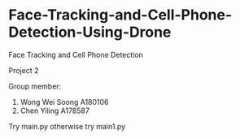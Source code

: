 # Face-Tracking-and-Cell-Phone-Detection-Using-Drone
Face Tracking and Cell Phone Detection

Project 2

Group member:
1. Wong Wei Soong A180106
2. Chen Yiling A178587

Try main.py
otherwise try main1.py

